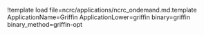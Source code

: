 !template load file=ncrc/applications/ncrc_ondemand.md.template ApplicationName=Griffin ApplicationLower=griffin binary=griffin binary_method=griffin-opt
